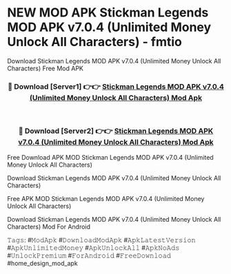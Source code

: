 # NEW MOD APK Stickman Legends MOD APK v7.0.4 (Unlimited Money Unlock All Characters) - fmtio
Download Stickman Legends MOD APK v7.0.4 (Unlimited Money Unlock All Characters) Free Mod APK

<div align="center">
<h3>🔴 Download [Server1] 👉👉 <a href="https://apk-comot.site?title=Stickman_Legends_MOD_APK_v7.0.4_(Unlimited_Money_Unlock_All_Characters)">Stickman Legends MOD APK v7.0.4 (Unlimited Money Unlock All Characters) Mod Apk</a></h3><br>

<h3>🔴 Download [Server2] 👉👉 <a href="https://apk-comot.site?title=Stickman_Legends_MOD_APK_v7.0.4_(Unlimited_Money_Unlock_All_Characters)">Stickman Legends MOD APK v7.0.4 (Unlimited Money Unlock All Characters) Mod Apk</a></h3>
</div>


Free Download APK MOD Stickman Legends MOD APK v7.0.4 (Unlimited Money Unlock All Characters)

Download Stickman Legends MOD APK v7.0.4 (Unlimited Money Unlock All Characters) 

Free APK MOD Stickman Legends MOD APK v7.0.4 (Unlimited Money Unlock All Characters) 

Download Stickman Legends MOD APK v7.0.4 (Unlimited Money Unlock All Characters) Mod For Android

𝚃𝚊𝚐𝚜: #𝙼𝚘𝚍𝙰𝚙𝚔 #𝙳𝚘𝚠𝚗𝚕𝚘𝚊𝚍𝙼𝚘𝚍𝙰𝚙𝚔 #𝙰𝚙𝚔𝙻𝚊𝚝𝚎𝚜𝚝𝚅𝚎𝚛𝚜𝚒𝚘𝚗 #𝙰𝚙𝚔𝚄𝚗𝚕𝚒𝚖𝚒𝚝𝚎𝚍𝙼𝚘𝚗𝚎𝚢 #𝙰𝚙𝚔𝚄𝚗𝚕𝚘𝚌𝚔𝙰𝚕𝚕 #𝙰𝚙𝚔𝙽𝚘𝙰𝚍𝚜 #𝚄𝚗𝚕𝚘𝚌𝚔𝙿𝚛𝚎𝚖𝚒𝚞𝚖 #𝙵𝚘𝚛𝙰𝚗𝚍𝚛𝚘𝚒𝚍 #𝙵𝚛𝚎𝚎𝙳𝚘𝚠𝚗𝚕𝚘𝚊𝚍 #home_design_mod_apk